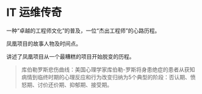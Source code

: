 # IT 运维传奇

一种“卓越的工程师文化”的普及，一位“杰出工程师”的心路历程。

凤凰项目的故事人物及时间点。

讲述了凤凰项目从一个最糟糕的项目开始脱变的历程。

> 库伯勒罗斯悲伤曲线：美国心理学家库伯勒-罗斯将身患绝症的患者从获知病情到临终时期的心理反应和行为改变归纳为5个典型的阶段：否认期、愤怒期、讨价还价期、抑郁期、接受期。
